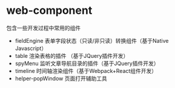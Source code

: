 # web-component

包含一些开发过程中常用的组件

- fieldEngine 表单字段状态（只读/非只读）转换组件（基于Native Javascript）
- table 渲染表格的插件 （基于JQuery插件开发）
- spyMenu 监听文章导航目录的插件（基于JQuery插件开发）
- timeline 时间轴渲染组件（基于Webpack+React组件开发）
- helper-popWindow 页面打开辅助工具 
